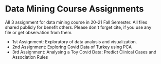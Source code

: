 # Data Mining Course Assignments
All 3 assignment for data mining course in 20-21 Fall Semester. All files shared publicly for benefit others. Please don't forget cite, if you use any file or get observation from them.

<ul>
<li> 1st Assignment: Exploratory of data analysis and visualization.    </li>
<li> 2nd Assignment: Exploring Covid Data of Turkey using PCA</li>
<li> 3rd Assignment: Analysing a Toy Covid Data: Predict Clinical Cases and Association Rules   </li>

</ul>

